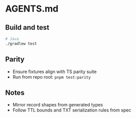 # AGENTS.md

## Build and test
```bash
# Java
./gradlew test
```

## Parity

* Ensure fixtures align with TS parity suite
* Run from repo root: `pnpm test:parity`

## Notes

* Mirror record shapes from generated types
* Follow TTL bounds and TXT serialization rules from spec
